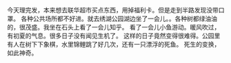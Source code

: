 今天理完发，本来想去联华超市买点东西，用掉福利卡。但是走到半路发现没带口罩。
各种公共场所都不好进。就去绣湖公园湖边坐了一会儿。。各种树都绿油油的，很茂盛。我坐在石头上看了一会儿知乎。
看了一会儿小鱼游动。暖风吹过，有初夏的气息。很多日子没有闻见生机了。
这样的日子竟然变得很难得。公园里有人在树下下象棋，水里锦鲤跳了好几次，还有一只漂浮的死鱼。
死生的变换，如此神奇。
